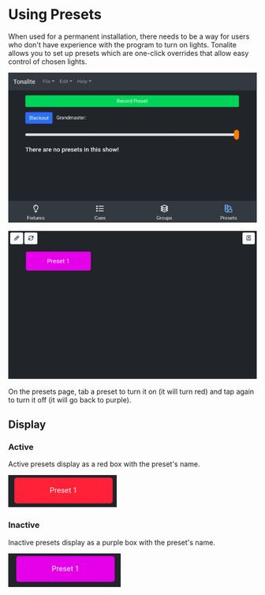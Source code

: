 # Using Presets

When used for a permanent installation, there needs to be a way for users who don't have experience with the program to turn on lights. Tonalite allows you to set up presets which are one-click overrides that allow easy control of chosen lights.

![Presets UI tab](../images/presets.png)

![Presets page](../images/presets_page.png)

On the presets page, tab a preset to turn it on (it will turn red) and tap again to turn it off (it will go back to purple).

## Display

### Active

Active presets display as a red box with the preset's name.

![Preset active](../images/preset_active.png)

### Inactive

Inactive presets display as a purple box with the preset's name.

![Preset inactive](../images/preset_inactive.png)
